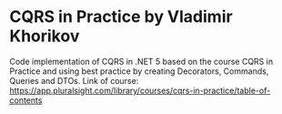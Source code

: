 # CQRS in Practice by Vladimir Khorikov
 Code implementation of CQRS in .NET 5 based on the course CQRS in Practice and using best practice by creating Decorators, Commands, Queries and DTOs.
 Link of course: https://app.pluralsight.com/library/courses/cqrs-in-practice/table-of-contents

